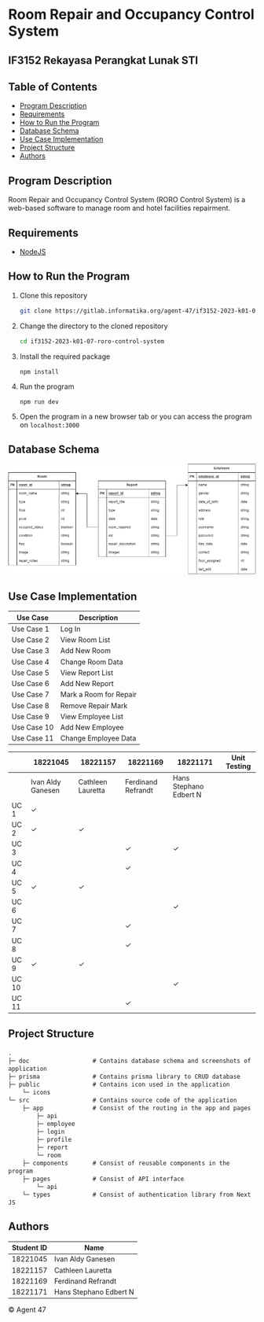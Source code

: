 # Room Repair and Occupancy Control System
## IF3152 Rekayasa Perangkat Lunak STI

## Table of Contents
- [Program Description](#program-description)
- [Requirements](#requirements)
- [How to Run the Program](#how-to-run-the-program)
- [Database Schema](#database-schema)
- [Use Case Implementation](#use-case-implementation)
- [Project Structure](#project-structure)
- [Authors](#authors)

## Program Description
Room Repair and Occupancy Control System (RORO Control System) is a web-based software to manage room and hotel facilities repairment. 

## Requirements
- [NodeJS](https://nodejs.org/en/download)

## How to Run the Program
1. Clone this repository
   ```sh
   git clone https://gitlab.informatika.org/agent-47/if3152-2023-k01-07-roro-control-system.git
   ```

2. Change the directory to the cloned repository
   ```sh
   cd if3152-2023-k01-07-roro-control-system
   ```

3. Install the required package
   ```
   npm install
   ```

4. Run the program
   ```
   npm run dev
   ```

5. Open the program in a new browser tab or you can access the program on ``localhost:3000``

## Database Schema
<img src="doc/SchemaDatabase.png">

## Use Case Implementation
| Use Case | Description |
|---|---|
| Use Case 1 | Log In |
| Use Case 2 | View Room List |
| Use Case 3 | Add New Room |
| Use Case 4 | Change Room Data |
| Use Case 5 | View Report List |
| Use Case 6 | Add New Report |
| Use Case 7 | Mark a Room for Repair |
| Use Case 8 | Remove Repair Mark |
| Use Case 9 | View Employee List |
| Use Case 10 | Add New Employee |
| Use Case 11 | Change Employee Data |

| | 18221045 | 18221157 | 18221169 | 18221171 | Unit Testing |
|---|---|---|---|---|---|
|| Ivan Aldy Ganesen | Cathleen Lauretta | Ferdinand Refrandt | Hans Stephano Edbert N |
| UC 1 | &check; | | | |
| UC 2 | &check; | &check; | | |
| UC 3 | | | &check; | &check; |
| UC 4 | | | &check; | |
| UC 5 | &check; | &check; | | |
| UC 6 | | | | &check; |
| UC 7 | | | &check; | |
| UC 8 | | | &check; | |
| UC 9 | &check; | &check; | | |
| UC 10 | | | | &check; |
| UC 11 | | | &check;| |


## Project Structure
    .
    ├─ doc                  # Contains database schema and screenshots of application
    ├─ prisma               # Contains prisma library to CRUD database
    ├─ public               # Contains icon used in the application
        └─ icons
    └─ src                  # Contains source code of the application
        ├─ app              # Consist of the routing in the app and pages
            ├─ api
            ├─ employee     
            ├─ login
            ├─ profile
            ├─ report
            └─ room
        ├─ components       # Consist of reusable components in the program
        ├─ pages            # Consist of API interface
            └─ api
        └─ types            # Consist of authentication library from Next JS

## Authors
| Student ID | Name |
|-----|----|
| 18221045 | Ivan Aldy Ganesen |
| 18221157 | Cathleen Lauretta |
| 18221169 | Ferdinand Refrandt |
| 18221171 | Hans Stephano Edbert N |

© Agent 47